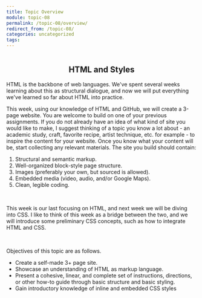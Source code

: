 ```yaml
---
title: Topic Overview
module: topic-08
permalink: /topic-08/overview/
redirect_from: /topic-08/
categories: uncategorized
tags:
---
```


<div class="section-title">
  <img src="../img/assignment-08.svg" alt="" title="Assignment 8: HTML Website" />
  <h2 style="text-align: center;">HTML and Styles</h2>
</div>


HTML is the backbone of web languages. We've spent several weeks learning about this as structural dialogue, and now we will put everything we've learned so far about HTML into practice.

This week, using our knowledge of HTML and GitHub, we will create a 3-page website. You are welcome to build on one of your previous assignments. If you do not already have an idea of what kind of site you would like to make, I suggest thinking of a topic you know a lot about - an academic study, craft, favorite recipe, artist technique, etc. for example - to inspire the content for your website. Once you know what your content will be, start collecting any relevant materials. The site you build should contain:
1. Structural and semantic markup.
2. Well-organized block-style page structure.
2. Images (preferably your own, but sourced is allowed).
4. Embedded media (video, audio, and/or Google Maps).
5. Clean, legible coding.

<br/>

This week is our last focusing on HTML, and next week we will be diving into CSS. I like to think of this week as a bridge between the two, and we will introduce some preliminary CSS concepts, such as how to integrate HTML and CSS.

<br/>

Objectives of this topic are as follows.
<ul class="pros-and-cons">
  <li class="icon-pro">Create a self-made 3+ page site.</li>
  <li class="icon-pro">Showcase an understanding of HTML as markup language.</li>
  <li class="icon-pro">Present a cohesive, linear, and complete set of instructions, directions, or other how-to guide through basic structure and basic styling.</li>
  <li class="icon-pro">Gain introductory knowledge of inline and embedded CSS styles</li>
</ul>
